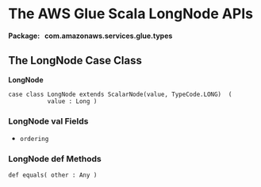 # The AWS Glue Scala LongNode APIs<a name="glue-etl-scala-apis-glue-types-longnode"></a>

**Package:   com\.amazonaws\.services\.glue\.types**

## The LongNode Case Class<a name="glue-etl-scala-apis-glue-types-longnode-case-class"></a>

 **LongNode**

```
case class LongNode extends ScalarNode(value, TypeCode.LONG)  (
           value : Long )
```

### LongNode val Fields<a name="glue-etl-scala-apis-glue-types-longnode-case-class-vals"></a>

+ `ordering`

### LongNode def Methods<a name="glue-etl-scala-apis-glue-types-longnode-case-class-defs"></a>

```
def equals( other : Any )
```